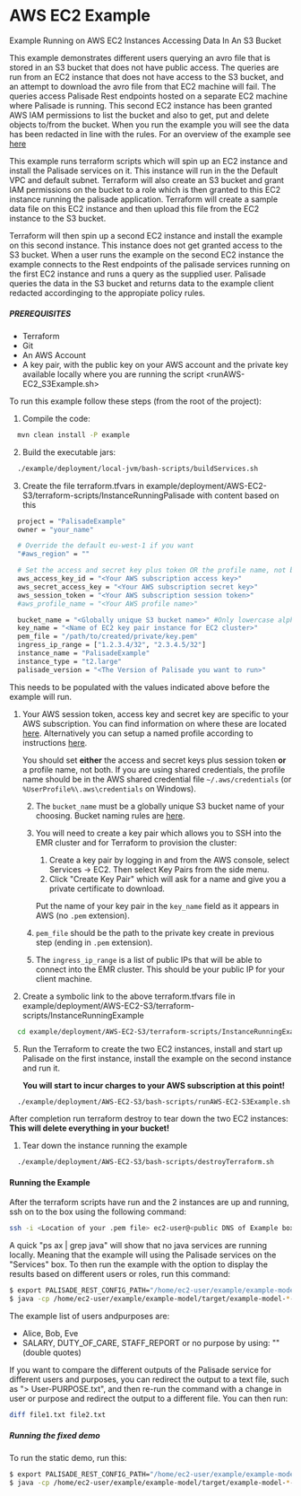 # AWS EC2 Example

Example Running on AWS EC2 Instances Accessing Data In An S3 Bucket

This example demonstrates different users querying an avro file that is stored in an S3 bucket that does not have public access.
The queries are run from an EC2 instance that does not have access to the S3 bucket, and an attempt to download the avro file from that EC2 machine will fail.
The queries access Palisade Rest endpoints hosted on a separate EC2 machine where Palisade is running. This second EC2 instance has been granted AWS IAM permissions to list the bucket and also to get, put and delete objects to/from the bucket.
When you run the example you will see the data has been redacted in line with the rules.
For an overview of the example see [here](../../README.md)

This example runs terraform scripts which will spin up an EC2 instance and install the Palisade services on it. This instance will run in the the Default VPC and default subnet.
Terraform will also create an S3 bucket and grant IAM permissions on the bucket to a role which is then granted to this EC2 instance running the palisade application.
Terraform will create a sample data file on this EC2 instance and then upload this file from the EC2 instance to the S3 bucket.

Terraform will then spin up a second EC2 instance and install the example on this second instance. This instance does not get granted access to the S3 bucket.
When a user runs the example on the second EC2 instance the example connects to the Rest endpoints of the palisade services running on the first EC2 instance and runs a query as the supplied user.
Palisade queries the data in the S3 bucket and returns data to the example client redacted accordinging to the appropiate policy rules.

##### PREREQUISITES
- Terraform
- Git 
- An AWS Account
- A key pair, with the public key on your AWS account and the private key available locally where you are running the script <runAWS-EC2_S3Example.sh>

To run this example follow these steps (from the root of the project):

1.  Compile the code:
```bash
  mvn clean install -P example
```
2.  Build the executable jars:
```bash
  ./example/deployment/local-jvm/bash-scripts/buildServices.sh
```
3.  Create the file terraform.tfvars in example/deployment/AWS-EC2-S3/terraform-scripts/InstanceRunningPalisade with content based on this
```bash
  project = "PalisadeExample"
  owner = "your_name"

  # Override the default eu-west-1 if you want
  "#aws_region" = ""

  # Set the access and secret key plus token OR the profile name, not both!
  aws_access_key_id = "<Your AWS subscription access key>"
  aws_secret_access_key = "<Your AWS subscription secret key>"
  aws_session_token = "<Your AWS subscription session token>"
  #aws_profile_name = "<Your AWS profile name>"

  bucket_name = "<Globally unique S3 bucket name>" #Only lowercase alphanumeric characters and hypens allowed
  key_name = "<Name of EC2 key pair instance for EC2 cluster>"
  pem_file = "/path/to/created/private/key.pem"
  ingress_ip_range = ["1.2.3.4/32", "2.3.4.5/32"]
  instance_name = "PalisadeExample"
  instance_type = "t2.large"
  palisade_version = "<The Version of Palisade you want to run>"
```
This needs to be populated with the values indicated above before the example will run.
1. Your AWS session token, access key and secret key are specific to your AWS subscription. You can find information on where these are located [here](https://docs.aws.amazon.com/general/latest/gr/aws-sec-cred-types.html). 
    Alternatively you can setup a named profile according to instructions [here](https://docs.aws.amazon.com/cli/latest/userguide/cli-configure-profiles.html).
    
    You should set **either** the access and secret keys plus session token **or** a profile name, not both. If you are using shared credentials, the profile name should be in the AWS shared credential file
    `~/.aws/credentials` (or `%UserProfile%\.aws\credentials` on Windows). 
                
    2. The `bucket_name` must be a globally unique S3 bucket name of your choosing. Bucket naming rules are [here](https://docs.aws.amazon.com/AmazonS3/latest/dev//BucketRestrictions.html#bucketnamingrules).
    3. You will need to create a key pair which allows you to SSH into the EMR cluster and for Terraform to provision the cluster:
        1. Create a key pair by logging in and from the AWS console, select Services -> EC2. Then select Key Pairs from the side menu.
        2. Click "Create Key Pair" which will ask for a name and give you a private certificate to download.
        
       Put the name of your key pair in the `key_name` field  as it appears in AWS (no `.pem` extension).
    
    4. `pem_file` should be the path to the private key create in previous step (ending in `.pem` extension).
    6. The `ingress_ip_range` is a list of public IPs that will be able to connect into the EMR cluster. This should be your public IP for your client machine.

4. Create a symbolic link to the above terraform.tfvars file in example/deployment/AWS-EC2-S3/terraform-scripts/InstanceRunningExample
```bash
  cd example/deployment/AWS-EC2-S3/terraform-scripts/InstanceRunningExample; ln -s ../InstanceRunningPalisade/terraform.tfvars terraform.tfvars; cd -
```

5. Run the Terraform to create the two EC2 instances, install and start up Palisade on the first instance, install the example on the second instance and run it.

    **You will start to incur charges to your AWS subscription at this point!**
```bash
  ./example/deployment/AWS-EC2-S3/bash-scripts/runAWS-EC2-S3Example.sh
```

After completion run terraform destroy to tear down the two EC2 instances:
**This will delete everything in your bucket!**

1. Tear down the instance running the example
```bash
  ./example/deployment/AWS-EC2-S3/bash-scripts/destroyTerraform.sh
```

#### Running the Example
After the terraform scripts have run and the 2 instances are up and running, ssh on to the box using the following command:
```bash
ssh -i <Location of your .pem file> ec2-user@<public DNS of Example box>
```
A quick "ps ax | grep java" will show that no java services are running locally. Meaning that the example will using the Palisade services on the "Services" box.
To then run the example with the option to display the results based on different users or roles, run this command: 
```bash
$ export PALISADE_REST_CONFIG_PATH="/home/ec2-user/example/example-model/src/main/resources/configRest.json"
$ java -cp /home/ec2-user/example/example-model/target/example-model-*-shaded.jar uk.gov.gchq.palisade.example.client.ExampleSimpleClient <User> s3a://<bucket name>.<s3_endpoint>/employee_file0.avro <PURPOSE> | /home/ec2-user/example/deployment/bash-scripts/formatOutput.sh
```
The example list of users andpurposes are:
- Alice, Bob, Eve
- SALARY, DUTY_OF_CARE, STAFF_REPORT or no purpose by using: "" (double quotes)

If you want to compare the different outputs of the Palisade service for different users and purposes, you can redirect the output to a text file, such as "> User-PURPOSE.txt", and then re-run the command with a change in user or purpose and redirect the output to a different file. 
You can then run:
```bash
diff file1.txt file2.txt
```

##### Running the fixed demo
To run the static demo, run this:
```bash
$ export PALISADE_REST_CONFIG_PATH="/home/ec2-user/example/example-model/src/main/resources/configRest.json"
$ java -cp /home/ec2-user/example/example-model/target/example-model-*-shaded.jar uk.gov.gchq.palisade.example.runner.RestExample s3a://<bucket name>.<s3_endpoint>/employee_file0.avro | /home/ec2-user/example/deployment/bash-scripts/formatOutput.sh
```
